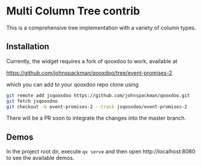 # Multi Column Tree contrib
 
This is a comprehensive tree implementation with a variety of column types. 

## Installation

Currently, the widget requires a fork of qooxdoo to work, available at 

https://github.com/johnspackman/qooxdoo/tree/event-promises-2

which you can add to your qooxdoo repo clone using

```bash
git remote add jsqooxdoo https://github.com/johnspackman/qooxdoo.git
git fetch jsqooxdoo
git checkout -b event-promises-2 --track jsqooxdoo/event-promises-2
```

There will be a PR soon to integrate the changes into the master branch.

## Demos

In the project root dir, execute `qx serve` and then open http://localhost:8080 to see the available demos. 

